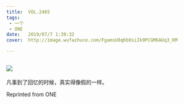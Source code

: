 ```yaml
---
title:	VOL.2465
tags:
 - 一个
 - ONE
date:	2019/07/7 1:39:32
cover:	http://image.wufazhuce.com/FgamsU0qKbOsiIk9PCGM6AUq3_KM

---
```

![](http://image.wufazhuce.com/FgamsU0qKbOsiIk9PCGM6AUq3_KM)
---

凡事到了回忆的时候，真实得像假的⼀样。
 
Reprinted from ONE
